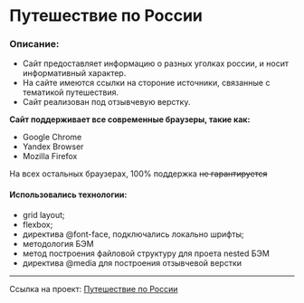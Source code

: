 # Путешествие по России

### Описание:
* Сайт предоставляет информацию о разных уголках россии, и носит информативный характер.
* На сайте имеются ссылки на стороние источники, связанные с тематикой путешествия.
* Сайт реализован под отзывчевую верстку.

__Сайт поддерживает все современные браузеры, такие как:__
* Google Chrome
* Yandex Browser
* Mozilla Firefox

На всех остальных браузерах, 100% поддержка ~~не гарантируется~~

#### Использовались технологии:
* grid layout;
* flexbox;
* директива @font-face, подключались локально шрифты;
* методология БЭМ
* метод построения файловой структуру для проета nested БЭМ
* директива @media для построения отзывчевой верстки

------

Ссылка на проект: [Путешествие по России](https://andpigge.github.io/russian-travel-update/)
